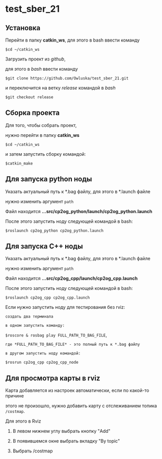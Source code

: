 # test_sber_21

## Установка

Перейти в папку **catkin_ws**, для этого в bash ввести команду

```$cd ~/catkin_ws```

Загрузить проект из *github*,

для этого в *bash* ввести команду

 ```$git clone https://github.com/Owluska/test_sber_21.git```

и переключится на ветку *release* командой в *bash*

```$git checkout release```

## Сборка проекта

Для того, чтобы собрать проект,

нужно перейти в папку **catkin_ws**

 ```$cd ~/catkin_ws```

и затем запустить сборку командой:

 ```$catkin_make```

## Для запуска python ноды

Указать актуальный путь к *.bag файлу, для этого в *.launch файле

нужно изменить аргумент ```path```

Файл находится **...src/cp2og_python/launch/cp2og_python.launch**

После этого запустить ноду следующей командой в bash:

 ```$roslaunch cp2og_python cp2og_python.launch```
  
## Для запуска C++ ноды

Указать актуальный путь к *.bag файлу, для этого в *.launch файле

нужно изменить аргумент ```path```

Файл находится **...src/cp2og_cpp/launch/cp2og_cpp.launch**

После этого запустить ноду следующей командой в bash:

 ```$roslaunch cp2og_cpp cp2og_cpp.launch```

 Если нужно запустить ноду для тестирования без rviz:

    создать два терминала

    в одном запустить команду:

```$roscore & rosbag play FULL_PATH_TO_BAG_FILE```,

    где *FULL_PATH_TO_BAG_FILE* - это полный путь к *.bag файлу

    в другом запустить ноду командой:

 ```$rosrun cp2og_cpp cp2og_cpp_node``` 

 ## Для просмотра карты в rviz

Карта добавляется из настроек автоматически, если по какой-то причине 

этого не произошло, нужно добавить карту с отслеживанием топика ```/costmap```.

 Для этого в Rviz

1. В левом нижнем углу выбрать кнопку "Add"

2. В появившемся окне выбрать вкладку "By topic"

3. Выбрать /costmap
